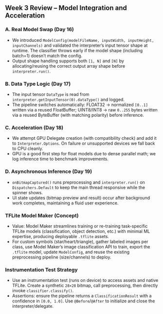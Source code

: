 ## Week 3 Review – Model Integration and Acceleration

### A. Real Model Swap (Day 16)
- We introduced `ModelConfig(modelFileName, inputWidth, inputHeight, inputChannels)` and validated the interpreter’s input tensor shape at runtime. The classifier throws early if the model shape (including batch=1) doesn’t match the config.
- Output shape handling supports both `[1, N]` and `[N]` by allocating/reusing the correct output array shape before `interpreter.run()`.

### B. Data Type Logic (Day 17)
- The input tensor `DataType` is read from `interpreter.getInputTensor(0).dataType()` and logged.
- The pipeline switches automatically: FLOAT32 → normalized `[0..1]` written via a reused FloatBuffer; UINT8/INT8 → raw `0..255` bytes written via a reused ByteBuffer (with matching polarity) before inference.

### C. Acceleration (Day 18)
- We attempt GPU Delegate creation (with compatibility check) and add it to `Interpreter.Options`. On failure or unsupported devices we fall back to CPU cleanly.
- GPU is a good first step for float models due to dense parallel math; we log inference time to benchmark improvements.

### D. Asynchronous Inference (Day 19)
- `onBitmapCaptured()` runs preprocessing and `interpreter.run()` on `Dispatchers.Default` to keep the main thread responsive while the spinner shows.
- UI state updates (bitmap preview and result) occur after background work completes, maintaining a fluid user experience.

### TFLite Model Maker (Concept)
- Value: Model Maker streamlines training or re-training task-specific TFLite models (classification, object detection, etc.) with minimal ML expertise, producing deployable `.tflite` assets.
- For custom symbols (star/heart/triangle), gather labeled images per class, use Model Maker’s image classification API to train, export the `.tflite` model, update `ModelConfig`, and reuse the existing preprocessing pipeline (size/channels) to deploy.

### Instrumentation Test Strategy
- Use an instrumentation test (runs on device) to access assets and native TFLite. Create a synthetic `28×28` bitmap, call preprocessing, then directly invoke `classifier.classify()`.
- Assertions: ensure the pipeline returns a `ClassificationResult` with a confidence in `[0.0, 1.0]`. Use `@Before`/`@After` to initialize and close the interpreter/delegate.



